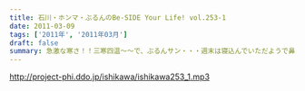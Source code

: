 ```yaml
---
title: 石川・ホンマ・ぶるんのBe-SIDE Your Life! vol.253-1
date: 2011-03-09
tags: ['2011年', '2011年03月']
draft: false
summary: 急激な寒さ！！三寒四温～～で、ぶるんサン・・・週末は寝込んでいただようで鼻声。ついでに、スタジオのマイクもちょっとリニューアルでお聴き心地がいつもと違います。おわかりになります？？NAMAE
---
```


http://project-phi.ddo.jp/ishikawa/ishikawa253_1.mp3
